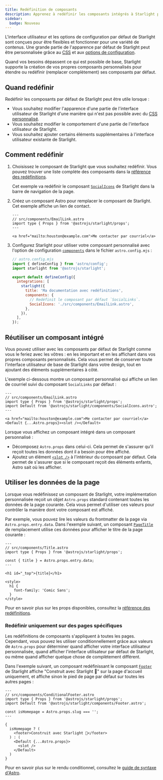 ```yaml
---
title: Redéfinition de composants
description: Apprenez à redéfinir les composants intégrés à Starlight pour ajouter des éléments personnalisés à l’interface utilisateur de votre site de documentation.
sidebar:
  badge: Nouveau
---
```


L'interface utilisateur et les options de configuration par défaut de Starlight sont conçues pour être flexibles et fonctionner pour une variété de contenus. Une grande partie de l'apparence par défaut de Starlight peut être personnalisée grâce au [CSS](/fr/guides/css-and-tailwind/) et aux [options de configuration](/fr/guides/customization/).

Quand vos besoins dépassent ce qui est possible de base, Starlight supporte la création de vos propres composants personnalisés pour étendre ou redéfinir (remplacer complètement) ses composants par défaut.

## Quand redéfinir

Redéfinir les composants par défaut de Starlight peut être utile lorsque :

- Vous souhaitez modifier l'apparence d'une partie de l'interface utilisateur de Starlight d'une manière qui n'est pas possible avec du [CSS personnalisé](/fr/guides/css-and-tailwind/).
- Vous souhaitez modifier le comportement d'une partie de l'interface utilisateur de Starlight.
- Vous souhaitez ajouter certains éléments supplémentaires à l'interface utilisateur existante de Starlight.

## Comment redéfinir

1. Choisissez le composant de Starlight que vous souhaitez redéfinir.
   Vous pouvez trouver une liste complète des composants dans la [référence des redéfinitions](/fr/reference/overrides/).

   Cet exemple va redéfinir le composant [`SocialIcons`](/fr/reference/overrides/#socialicons) de Starlight dans la barre de navigation de la page.

2. Créez un composant Astro pour remplacer le composant de Starlight.
   Cet exemple affiche un lien de contact.

   ```astro
   ---
   // src/components/EmailLink.astro
   import type { Props } from '@astrojs/starlight/props';
   ---

   <a href="mailto:houston@example.com">Me contacter par courriel</a>
   ```

3. Configurez Starlight pour utiliser votre composant personnalisé avec l'option de configuration [`components`](/fr/reference/configuration/#components) dans le fichier `astro.config.mjs` :

   ```js {9-12}
   // astro.config.mjs
   import { defineConfig } from 'astro/config';
   import starlight from '@astrojs/starlight';

   export default defineConfig({
     integrations: [
       starlight({
         title: 'Ma documentation avec redéfinitions',
         components: {
           // Redéfinit le composant par défaut `SocialLinks`.
           SocialIcons: './src/components/EmailLink.astro',
         },
       }),
     ],
   });
   ```

## Réutiliser un composant intégré

Vous pouvez utiliser avec les composants par défaut de Starlight comme vous le feriez avec les vôtres : en les important et en les affichant dans vos propres composants personnalisés. Cela vous permet de conserver toute l'interface utilisateur de base de Starlight dans votre design, tout en ajoutant des éléments supplémentaires à côté.

L'exemple ci-dessous montre un composant personnalisé qui affiche un lien de courriel suivi du composant `SocialLinks` par défaut :

```astro {4,8}
---
// src/components/EmailLink.astro
import type { Props } from '@astrojs/starlight/props';
import Default from '@astrojs/starlight/components/SocialIcons.astro';
---

<a href="mailto:houston@example.com">Me contacter par courriel</a>
<Default {...Astro.props}><slot /></Default>
```

Lorsque vous affichez un composant intégré dans un composant personnalisé :

- Décomposez `Astro.props` dans celui-ci. Cela permet de s'assurer qu'il reçoit toutes les données dont il a besoin pour être affiché.
- Ajoutez un élément [`<slot />`](https://docs.astro.build/fr/core-concepts/astro-components/#les-emplacements-slots) à l'intérieur du composant par défaut. Cela permet de s'assurer que si le composant reçoit des éléments enfants, Astro sait où les afficher.

## Utiliser les données de la page

Lorsque vous redéfinissez un composant de Starlight, votre implémentation personnalisée reçoit un objet `Astro.props` standard contenant toutes les données de la page courante.
Cela vous permet d'utiliser ces valeurs pour contrôler la manière dont votre composant est affiché.

Par exemple, vous pouvez lire les valeurs du frontmatter de la page via `Astro.props.entry.data`. Dans l'exemple suivant, un composant [`PageTitle`](/fr/reference/overrides/#pagetitle) de remplacement utilise ces données pour afficher le titre de la page courante :

```astro {5} "{title}"
---
// src/components/Title.astro
import type { Props } from '@astrojs/starlight/props';

const { title } = Astro.props.entry.data;
---

<h1 id="_top">{title}</h1>

<style>
  h1 {
    font-family: 'Comic Sans';
  }
</style>
```

Pour en savoir plus sur les props disponibles, consultez la [référence des redéfinitions](/fr/reference/overrides/#props-des-composants).

### Redéfinir uniquement sur des pages spécifiques

Les redéfinitions de composants s'appliquent à toutes les pages. Cependant, vous pouvez les utiliser conditionnellement grâce aux valeurs de `Astro.props` pour déterminer quand afficher votre interface utilisateur personnalisée, quand afficher l'interface utilisateur par défaut de Starlight, ou même quand afficher quelque chose de complètement différent.

Dans l'exemple suivant, un composant redéfinissant le composant [`Footer`](/fr/reference/overrides/#footer) de Starlight affiche "Construit avec Starlight 🌟" sur la page d'accueil uniquement, et affiche sinon le pied de page par défaut sur toutes les autres pages :

```astro
---
// src/components/ConditionalFooter.astro
import type { Props } from '@astrojs/starlight/props';
import Default from '@astrojs/starlight/components/Footer.astro';

const isHomepage = Astro.props.slug === '';
---

{
  isHomepage ? (
    <footer>Construit avec Starlight 🌟</footer>
  ) : (
    <Default {...Astro.props}>
      <slot />
    </Default>
  )
}
```

Pour en savoir plus sur le rendu conditionnel, consultez le [guide de syntaxe d'Astro](https://docs.astro.build/fr/core-concepts/astro-syntax/#html-dynamique).
